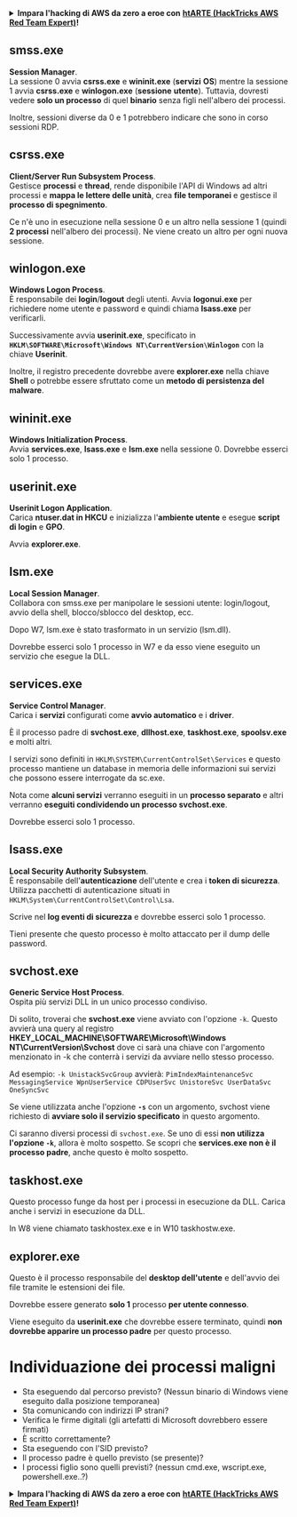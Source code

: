 <details>

<summary><strong>Impara l'hacking di AWS da zero a eroe con</strong> <a href="https://training.hacktricks.xyz/courses/arte"><strong>htARTE (HackTricks AWS Red Team Expert)</strong></a><strong>!</strong></summary>

Altri modi per supportare HackTricks:

* Se vuoi vedere la tua **azienda pubblicizzata su HackTricks** o **scaricare HackTricks in PDF** Controlla i [**PACCHETTI DI ABBONAMENTO**](https://github.com/sponsors/carlospolop)!
* Ottieni il [**merchandising ufficiale di PEASS & HackTricks**](https://peass.creator-spring.com)
* Scopri [**The PEASS Family**](https://opensea.io/collection/the-peass-family), la nostra collezione di [**NFT**](https://opensea.io/collection/the-peass-family) esclusivi
* **Unisciti al** 💬 [**gruppo Discord**](https://discord.gg/hRep4RUj7f) o al [**gruppo Telegram**](https://t.me/peass) o **seguici** su **Twitter** 🐦 [**@hacktricks_live**](https://twitter.com/hacktricks_live)**.**
* **Condividi i tuoi trucchi di hacking inviando PR ai repository GitHub di** [**HackTricks**](https://github.com/carlospolop/hacktricks) e [**HackTricks Cloud**](https://github.com/carlospolop/hacktricks-cloud).

</details>


## smss.exe

**Session Manager**.\
La sessione 0 avvia **csrss.exe** e **wininit.exe** (**servizi** **OS**) mentre la sessione 1 avvia **csrss.exe** e **winlogon.exe** (**sessione** **utente**). Tuttavia, dovresti vedere **solo un processo** di quel **binario** senza figli nell'albero dei processi.

Inoltre, sessioni diverse da 0 e 1 potrebbero indicare che sono in corso sessioni RDP.


## csrss.exe

**Client/Server Run Subsystem Process**.\
Gestisce **processi** e **thread**, rende disponibile l'API di Windows ad altri processi e **mappa le lettere delle unità**, crea **file temporanei** e gestisce il **processo di spegnimento**.

Ce n'è uno in esecuzione nella sessione 0 e un altro nella sessione 1 (quindi **2 processi** nell'albero dei processi). Ne viene creato un altro per ogni nuova sessione.


## winlogon.exe

**Windows Logon Process**.\
È responsabile dei **login**/**logout** degli utenti. Avvia **logonui.exe** per richiedere nome utente e password e quindi chiama **lsass.exe** per verificarli.

Successivamente avvia **userinit.exe**, specificato in **`HKLM\SOFTWARE\Microsoft\Windows NT\CurrentVersion\Winlogon`** con la chiave **Userinit**.

Inoltre, il registro precedente dovrebbe avere **explorer.exe** nella chiave **Shell** o potrebbe essere sfruttato come un **metodo di persistenza del malware**.


## wininit.exe

**Windows Initialization Process**. \
Avvia **services.exe**, **lsass.exe** e **lsm.exe** nella sessione 0. Dovrebbe esserci solo 1 processo.


## userinit.exe

**Userinit Logon Application**.\
Carica **ntuser.dat in HKCU** e inizializza l'**ambiente utente** e esegue **script di login** e **GPO**.

Avvia **explorer.exe**.


## lsm.exe

**Local Session Manager**.\
Collabora con smss.exe per manipolare le sessioni utente: login/logout, avvio della shell, blocco/sblocco del desktop, ecc.

Dopo W7, lsm.exe è stato trasformato in un servizio (lsm.dll).

Dovrebbe esserci solo 1 processo in W7 e da esso viene eseguito un servizio che esegue la DLL.


## services.exe

**Service Control Manager**.\
Carica i **servizi** configurati come **avvio automatico** e i **driver**.

È il processo padre di **svchost.exe**, **dllhost.exe**, **taskhost.exe**, **spoolsv.exe** e molti altri.

I servizi sono definiti in `HKLM\SYSTEM\CurrentControlSet\Services` e questo processo mantiene un database in memoria delle informazioni sui servizi che possono essere interrogate da sc.exe.

Nota come **alcuni servizi** verranno eseguiti in un **processo separato** e altri verranno **eseguiti condividendo un processo svchost.exe**.

Dovrebbe esserci solo 1 processo.


## lsass.exe

**Local Security Authority Subsystem**.\
È responsabile dell'**autenticazione** dell'utente e crea i **token di sicurezza**. Utilizza pacchetti di autenticazione situati in `HKLM\System\CurrentControlSet\Control\Lsa`.

Scrive nel **log eventi di sicurezza** e dovrebbe esserci solo 1 processo.

Tieni presente che questo processo è molto attaccato per il dump delle password.


## svchost.exe

**Generic Service Host Process**.\
Ospita più servizi DLL in un unico processo condiviso.

Di solito, troverai che **svchost.exe** viene avviato con l'opzione `-k`. Questo avvierà una query al registro **HKEY\_LOCAL\_MACHINE\SOFTWARE\Microsoft\Windows NT\CurrentVersion\Svchost** dove ci sarà una chiave con l'argomento menzionato in -k che conterrà i servizi da avviare nello stesso processo.

Ad esempio: `-k UnistackSvcGroup` avvierà: `PimIndexMaintenanceSvc MessagingService WpnUserService CDPUserSvc UnistoreSvc UserDataSvc OneSyncSvc`

Se viene utilizzata anche l'opzione **`-s`** con un argomento, svchost viene richiesto di **avviare solo il servizio specificato** in questo argomento.

Ci saranno diversi processi di `svchost.exe`. Se uno di essi **non utilizza l'opzione `-k`**, allora è molto sospetto. Se scopri che **services.exe non è il processo padre**, anche questo è molto sospetto.


## taskhost.exe

Questo processo funge da host per i processi in esecuzione da DLL. Carica anche i servizi in esecuzione da DLL.

In W8 viene chiamato taskhostex.exe e in W10 taskhostw.exe.


## explorer.exe

Questo è il processo responsabile del **desktop dell'utente** e dell'avvio dei file tramite le estensioni dei file.

Dovrebbe essere generato **solo 1** processo **per utente connesso**.

Viene eseguito da **userinit.exe** che dovrebbe essere terminato, quindi **non dovrebbe apparire un processo padre** per questo processo.


# Individuazione dei processi maligni

* Sta eseguendo dal percorso previsto? (Nessun binario di Windows viene eseguito dalla posizione temporanea)
* Sta comunicando con indirizzi IP strani?
* Verifica le firme digitali (gli artefatti di Microsoft dovrebbero essere firmati)
* È scritto correttamente?
* Sta eseguendo con l'SID previsto?
* Il processo padre è quello previsto (se presente)?
* I processi figlio sono quelli previsti? (nessun cmd.exe, wscript.exe, powershell.exe..?)


<details>

<summary><strong>Impara l'hacking di AWS da zero a eroe con</strong> <a href="https://training.hacktricks.xyz/courses/arte"><strong>htARTE (HackTricks AWS Red Team Expert)</strong></a><strong>!</strong></summary>

Altri modi per supportare HackTricks:

* Se vuoi vedere la tua **azienda pubblicizzata su HackTricks** o **scaricare HackTricks in PDF** Controlla i [**PACCHETTI DI ABBONAMENTO**](https://github.com/sponsors/carlospolop)!
* Ottieni il [**merchandising ufficiale di PEASS & HackTricks**](https://peass.creator-spring.com)
* Scopri [**The PEASS Family**](https://opensea.io/collection/the-peass-family), la nostra collezione di [**NFT**](https://opensea.io/collection/the-peass-family) esclusivi
* **Unisciti al** 💬 [**gruppo Discord**](https://discord.gg/hRep4RUj7f) o al [**gruppo Telegram**](https://t.me/peass) o **seguici** su **Twitter** 🐦 [**@hacktricks_live**](https://twitter.com/hacktricks_live)**.**
* **Condividi i tuoi trucchi di hacking inviando PR ai repository GitHub di** [**HackTricks**](https://github.com/carlospol
